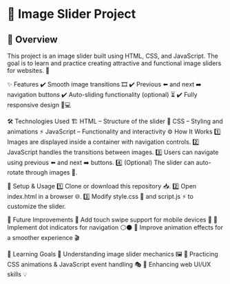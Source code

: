 <h1>
🎨 Image Slider Project
</h1>
<p>
<h2>📌 Overview</h2>
This project is an image slider built using HTML, CSS, and JavaScript. The goal is to learn and practice creating attractive and functional image sliders for websites. 🚀

✨ Features
✔️ Smooth image transitions 🎞️
✔️ Previous ⬅️ and next ➡️ navigation buttons
✔️ Auto-sliding functionality (optional) ⏳
✔️ Fully responsive design 📱💻

🛠️ Technologies Used
🏗 HTML – Structure of the slider
🎨 CSS – Styling and animations
⚡ JavaScript – Functionality and interactivity
⚙️ How It Works
1️⃣ Images are displayed inside a container with navigation controls.
2️⃣ JavaScript handles the transitions between images.
3️⃣ Users can navigate using previous ⬅️ and next ➡️ buttons.
4️⃣ (Optional) The slider can auto-rotate through images 🔄.

🚀 Setup & Usage
1️⃣ Clone or download this repository 📥.
2️⃣ Open index.html in a browser 🌐.
3️⃣ Modify style.css 🎨 and script.js ⚡ to customize the slider.

🔮 Future Improvements
🔹 Add touch swipe support for mobile devices 📱
🔹 Implement dot indicators for navigation ⚪⚫
🔹 Improve animation effects for a smoother experience 🎬

🎯 Learning Goals
📌 Understanding image slider mechanics 🖼️
📌 Practicing CSS animations & JavaScript event handling 🎭
📌 Enhancing web UI/UX skills 💡
</p>